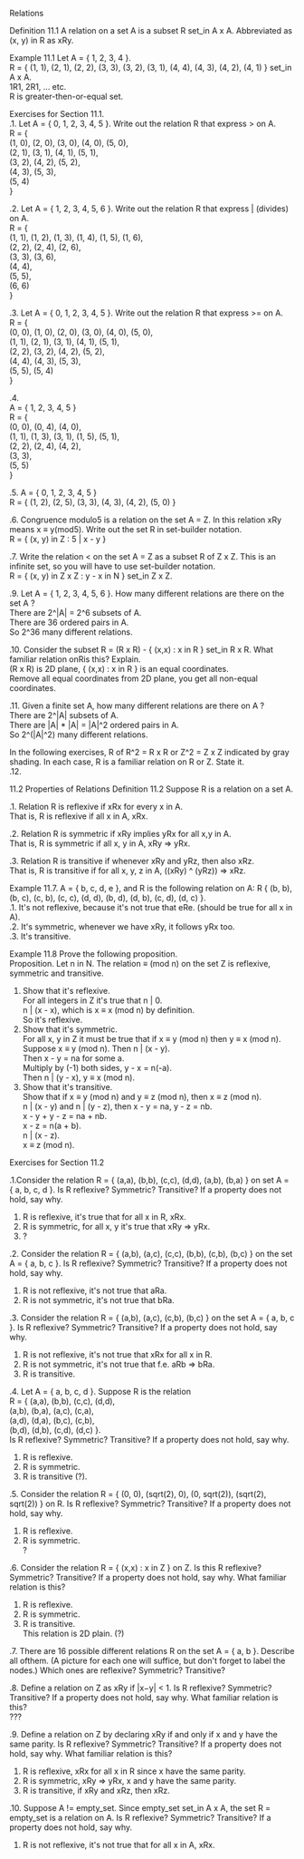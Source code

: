Relations

Definition 11.1 A relation on a set A is a subset R set_in A x A. Abbreviated as (x, y) in R as xRy.     

Example 11.1 Let A = { 1, 2, 3, 4 }.     
R = { (1, 1), (2, 1), (2, 2), (3, 3), (3, 2), (3, 1), (4, 4), (4, 3), (4, 2), (4, 1) } set_in A x A.     
1R1, 2R1, ... etc.     
R is greater-then-or-equal set.     


Exercises for Section 11.1.     
.1. Let A = { 0, 1, 2, 3, 4, 5 }. Write out the relation R that express > on A.     
R = {     
    (1, 0), (2, 0), (3, 0), (4, 0), (5, 0),     
    (2, 1), (3, 1), (4, 1), (5, 1),     
    (3, 2), (4, 2), (5, 2),          
    (4, 3), (5, 3),               
    (5, 4)                    
}      


.2. Let A = { 1, 2, 3, 4, 5, 6 }. Write out the relation R that express | (divides) on A.     
R = {     
    (1, 1), (1, 2), (1, 3), (1, 4), (1, 5), (1, 6),      
    (2, 2), (2, 4), (2, 6),           
    (3, 3), (3, 6),                
    (4, 4),                
    (5, 5),                
    (6, 6)                
}   


.3. Let A = { 0, 1, 2, 3, 4, 5 }. Write out the relation R that express >= on A.     
R = {     
    (0, 0), (1, 0), (2, 0), (3, 0), (4, 0), (5, 0),     
    (1, 1), (2, 1), (3, 1), (4, 1), (5, 1),     
    (2, 2), (3, 2), (4, 2), (5, 2),          
    (4, 4), (4, 3), (5, 3),               
    (5, 5), (5, 4)                    
}      


.4.         
A = { 1, 2, 3, 4, 5 }     
R = {     
    (0, 0), (0, 4), (4, 0),     
    (1, 1), (1, 3), (3, 1), (1, 5), (5, 1),      
    (2, 2), (2, 4), (4, 2),      
    (3, 3),     
    (5, 5)                
}     


.5. 
A = { 0, 1, 2, 3, 4, 5 }      
R = { (1, 2), (2, 5), (3, 3), (4, 3), (4, 2), (5, 0) }



.6. Congruence modulo5 is a relation on the set A = Z. In this relation xRy means x ≡ y(mod5). Write out the set R in set-builder notation.      
R = { (x, y) in Z : 5 | x - y }       



.7. Write the relation < on the set A = Z as a subset R of Z x Z. This is an infinite set, so you will have to use set-builder notation.      
R = { (x, y) in Z x Z : y - x in N } set_in Z x Z.      


.9. Let A = { 1, 2, 3, 4, 5, 6 }. How many different relations are there on the set A ?       
There are 2^|A| = 2^6 subsets of A.      
There are 36 ordered pairs in A.       
So 2^36 many different relations.     

.10. Consider the subset R = (R x R) - { (x,x) : x in R } set_in R x R. What familiar relation onRis this? Explain.        
(R x R) is 2D plane, { (x,x) : x in R } is an equal coordinates.     
Remove all equal coordinates from 2D plane, you get all non-equal coordinates.          


.11. Given a finite set A, how many different relations are there on A ?     
There are 2^|A| subsets of A.      
There are |A| * |A| = |A|^2 ordered pairs in A.       
So 2^(|A|^2) many different relations.     

In the following exercises, R of R^2 = R x R or Z^2 = Z x Z indicated by gray shading. In each case, R is a familiar relation on R or Z. State it.      
.12.     




11.2 Properties of Relations
Definition 11.2 Suppose R is a relation on a set A.     

.1. Relation R is reflexive if xRx for every x in A.     
That is, R is reflexive if all x in A, xRx.     

.2. Relation R is symmetric if xRy implies yRx for all x,y in A.    
That is, R is symmetric if all x, y in A, xRy => yRx.       

.3. Relation R is transitive if whenever xRy and yRz, then also xRz.     
That is, R is transitive if for all x, y, z in A, ((xRy) ^ (yRz)) => xRz.     


Example 11.7. A = { b, c, d, e }, and R is the following relation on A: R { (b, b), (b, c), (c, b), (c, c), (d, d), (b, d), (d, b), (c, d), (d, c) }.      
.1. It's not reflexive, because it's not true that eRe. (should be true for all x in A).      
.2. It's symmetric, whenever we have xRy, it follows yRx too.      
.3. It's transitive.     


Example 11.8 Prove the following proposition.     
Proposition. Let n in N. The relation ≡ (mod n) on the set Z is reflexive, symmetric and transitive.     
1) Show that it's reflexive.     
For all integers in Z it's true that n | 0.     
n | (x - x), which is x ≡ x (mod n) by definition.     
So it's reflexive.     
2) Show that it's symmetric.      
For all x, y in Z it must be true that if x ≡ y (mod n) then y ≡ x (mod n).     
Suppose x ≡ y (mod n). Then n | (x - y).     
Then x - y = na for some a.      
Multiply by (-1) both sides, y - x = n(-a).     
Then n | (y - x), y ≡ x (mod n).     
3) Show that it's transitive.     
Show that if x ≡ y (mod n) and y ≡ z (mod n), then x ≡ z (mod n).      
n | (x - y) and n | (y - z), then x - y = na, y - z = nb.      
x - y + y - z = na + nb.     
x - z = n(a + b).     
n | (x - z).     
x ≡ z (mod n).     



Exercises for Section 11.2     

.1.Consider the relation R = { (a,a), (b,b), (c,c), (d,d), (a,b), (b,a) } on set A = { a, b, c, d }. Is R reflexive? Symmetric? Transitive? If a property does not hold, say why.       
1) R is reflexive, it's true that for all x in R, xRx.      
2) R is symmetric, for all x, y it's true that xRy => yRx.      
3) ?

.2. Consider the relation R = { (a,b), (a,c), (c,c), (b,b), (c,b), (b,c) } on the set A = { a, b, c }. Is R reflexive? Symmetric? Transitive? If a property does not hold, say why.     
1) R is not reflexive, it's not true that aRa.     
2) R is not symmetric, it's not true that bRa.     


.3. Consider the relation R = { (a,b), (a,c), (c,b), (b,c) } on the set A = { a, b, c }. Is R reflexive? Symmetric? Transitive? If a property does not hold, say why.      
1) R is not reflexive, it's not true that xRx for all x in R.      
2) R is not symmetric, it's not true that f.e. aRb => bRa.      
3) R is transitive.     


.4. Let A = { a, b, c, d }. Suppose R is the relation    
R = { (a,a), (b,b), (c,c), (d,d),     
      (a,b), (b,a), (a,c), (c,a),     
      (a,d), (d,a), (b,c), (c,b),     
      (b,d), (d,b), (c,d), (d,c) 
    }.      
Is R reflexive? Symmetric? Transitive? If a property does not hold, say why.      
1) R is reflexive.     
2) R is symmetric.     
3) R is transitive (?).      


.5. Consider the relation R = { (0, 0), (sqrt(2), 0), (0, sqrt(2)), (sqrt(2), sqrt(2)) } on R. Is R reflexive? Symmetric? Transitive? If a property does not hold, say why.      
1) R is reflexive.     
2) R is symmetric.      
?

.6. Consider the relation R = { (x,x) : x in Z } on Z. Is this R reflexive? Symmetric? Transitive? If a property does not hold, say why. What familiar relation is this?      
1) R is reflexive.     
2) R is symmetric.     
3) R is transitive.     
This relation is 2D plain.      (?)

.7. There are 16 possible different relations R on the set A = { a, b }. Describe all ofthem. (A picture for each one will suffice, but don't forget to label the nodes.) Which ones are reflexive? Symmetric? Transitive?     


.8. Define a relation on Z as xRy if |x−y| < 1. Is R reflexive? Symmetric? Transitive? If a property does not hold, say why. What familiar relation is this?      
???


.9. Define a relation on Z by declaring xRy if and only if x and y have the same parity. Is R reflexive? Symmetric? Transitive? If a property does not hold, say why. What familiar relation is this?     
1) R is reflexive, xRx for all x in R since x have the same parity.     
2) R is symmetric, xRy => yRx, x and y have the same parity.     
3) R is transitive, if xRy and xRz, then xRz.     


.10. Suppose A != empty_set. Since empty_set set_in A x A, the set R = empty_set is a relation on A. Is R reflexive? Symmetric? Transitive? If a property does not hold, say why.       
1) R is not reflexive, it's not true that for all x in A, xRx.
